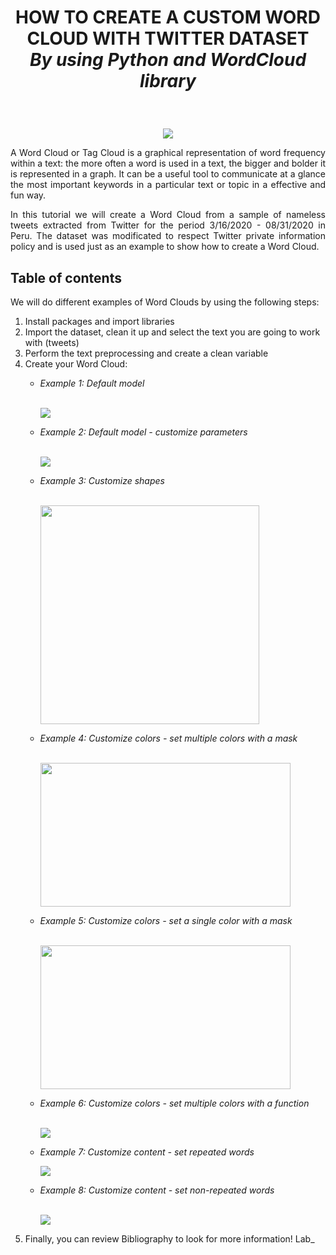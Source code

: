 # <p align="center"> HOW TO CREATE A CUSTOM WORD CLOUD WITH TWITTER DATASET<br/>  <em>By using Python and WordCloud library </em> </p>
<br/>
<p align="center";font-size:20pt>
  <img  src="https://user-images.githubusercontent.com/57914884/173212958-c59612a0-7f3d-4a61-a4b7-0ea88627d162.png">
</p>

<p style="text-align:justify"> A Word Cloud  or Tag Cloud is a graphical representation of word frequency within a text: the more often a word is used in a text, the bigger and bolder it is represented in a graph. It can be a useful tool to communicate at a glance the most important keywords in a particular text or topic in a effective and fun way. </p>

<p style="text-align:justify"> In this tutorial we will create a Word Cloud from a sample of nameless tweets extracted from Twitter for the period 3/16/2020 - 08/31/2020 in Peru. The dataset was modificated to respect Twitter private information policy and is used just as an example to show how to create a Word Cloud.  </p>

## Table of contents

We will do different examples of Word Clouds by using the following steps:

<ol>
  <li>Install packages and import libraries </li>
  <li>Import the dataset, clean it up and select the text you are going to work with (tweets) </li>
  <li>Perform the text preprocessing and create a clean variable </li>
  <li>Create your Word Cloud:
    <p>  </p>  
      <ul> 
        <em>
          <li> Example 1: Default model </li>  
          <br/>
              <p align="left";font-size:20pt>
              <img  src="https://user-images.githubusercontent.com/57914884/173214584-38251b13-c769-4576-bb29-b252df7c67aa.png">
              </p>
          <li> Example 2: Default model - customize parameters </li>
          <br/>
               <p align="left";font-size:20pt>
              <img  src="https://user-images.githubusercontent.com/57914884/173257072-7d433ae6-baa6-40d8-b8b4-62d7d1432905.png">
              </p>
          <li> Example 3: Customize shapes </li>
          <br/>
               <p align="left";font-size:20pt>
              <img  src="https://user-images.githubusercontent.com/57914884/173261971-3c7e7482-894f-488a-afa2-0ba695ec8958.png" width="350" height="350">
              </p>          
          <li> Example 4: Customize colors - set multiple colors with a mask </li>
          <br/>
              <p align="left";font-size:20pt>
              <img  src="https://user-images.githubusercontent.com/57914884/173262041-1b85e553-53d8-4461-8930-120ba14bcdbd.png" width="400" height="230" > 
              </p>   
          <li> Example 5: Customize colors - set a single color with a mask </li>
          <br/>
              <p align="left";font-size:20pt>
              <img  src="https://user-images.githubusercontent.com/57914884/173262146-7b1dedde-cbd7-48a6-9ac9-fae865d41224.png" width="400" height="230">
              </p>
          <li> Example 6: Customize colors - set multiple colors with a function</li>
          <br/>
               <p align="left";font-size:20pt>
              <img  src="https://user-images.githubusercontent.com/57914884/173262186-2043b2c8-0d3e-4618-b62b-2d3101ab0399.png">
              </p>  
          <li> Example 7: Customize content - set repeated words</li>
               <p align="left";font-size:20pt>
              <img  src="https://user-images.githubusercontent.com/57914884/173262214-cb818699-0f78-4a54-b210-c5332496738b.png">
              </p>  
          <li> Example 8: Customize content - set non-repeated words </li>
          <br/>
               <p align="left";font-size:20pt>
              <img  src="https://user-images.githubusercontent.com/57914884/173262225-d305c8a9-24e6-4b4a-8f3c-2365707c2c73.png">
              </p>          
       </em>     
      </ul>
  </li>
  <p>  </p>     
  <li>Finally, you can review Bibliography to look for more information! Lab_ </li>   
</ol>
